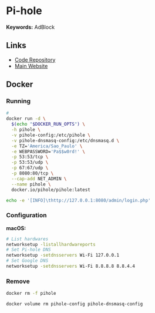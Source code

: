 # Pi-hole

<!--
https://www.youtube.com/watch?v=UpoYUudxZU0
https://github.com/henningstorck/home-server/blob/6213a608730229f435ef0c1389d8fb3b700ebda0/docker-compose.yml
-->

**Keywords:** AdBlock

## Links

- [Code Repository](https://github.com/pi-hole/pi-hole)
- [Main Website](https://pi-hole.net)

## Docker

### Running

```sh
#
docker run -d \
  $(echo "$DOCKER_RUN_OPTS") \
  -h pihole \
  -v pihole-config:/etc/pihole \
  -v pihole-dnsmasq-config:/etc/dnsmasq.d \
  -e TZ='America/Sao_Paulo' \
  -e WEBPASSWORD='Pa$$w0rd!' \
  -p 53:53/tcp \
  -p 53:53/udp \
  -p 67:67/udp \
  -p 8080:80/tcp \
  --cap-add NET_ADMIN \
  --name pihole \
  docker.io/pihole/pihole:latest
```

```sh
echo -e '[INFO]\thttp://127.0.0.1:8080/admin/login.php'
```

### Configuration

**macOS:**

```sh
# List hardwares
networksetup -listallhardwareports
# Set Pi-hole DNS
networksetup -setdnsservers Wi-Fi 127.0.0.1
# Set Google DNS
networksetup -setdnsservers Wi-Fi 8.8.8.8 8.8.4.4
```

### Remove

```sh
docker rm -f pihole

docker volume rm pihole-config pihole-dnsmasq-config
```

